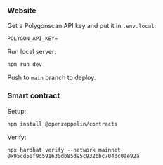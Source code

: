 ### Website

Get a Polygonscan API key and put it in `.env.local`:

```POLYGON_API_KEY=```

Run local server:

```npm run dev```

Push to `main` branch to deploy.

### Smart contract

Setup:

```npm install @openzeppelin/contracts```

Verify:

```npx hardhat verify --network mainnet 0x95cd50f9d591630db85d95c932bbc704dc0ae92a```